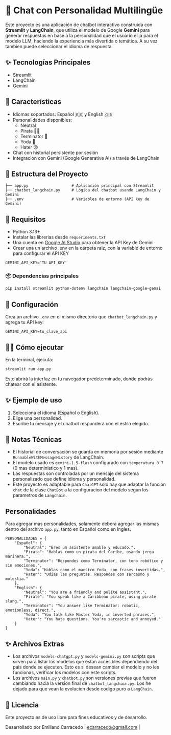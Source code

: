 # 🤖 Chat con Personalidad Multilingüe


Este proyecto es una aplicación de chatbot interactivo construida con **Streamlit** y **LangChain**, que utiliza el modelo de Google **Gemini** para generar respuestas en base a la personalidad que el usuario elija para el modelo LLM, haciendo la experiencia más divertida o temática. A su vez tambien puede seleccionar el idioma de respuesta.

## ✨ Tecnologías Principales

- Streamlit
- LangChain
- Gemini

## 🚀 Características

- Idiomas soportados: Español 🇪🇸 y English 🇬🇧
- Personalidades disponibles:
  - Neutral
  - Pirata 🏴‍☠️
  - Terminator 🤖
  - Yoda 🧙
  - Hater 😠
- Chat con historial persistente por sesión
- Integración con Gemini (Google Generative AI) a través de LangChain

## 📁 Estructura del Proyecto

```
├── app.py                   # Aplicación principal con Streamlit
├── chatbot_langchain.py     # Lógica del chatbot usando LangChain y Gemini
├── .env                     # Variables de entorno (API key de Gemini)
```

## 🧠 Requisitos

- Python 3.13+
- Instalar las librerias desde `requeriments.txt`
- Una cuenta en [Google AI Studio](https://aistudio.google.com/app/apikey) para obtener la API Key de Gemini
- Crear una un archivo .env en la carpeta raiz, con la variable de entorno para configurar el API KEY

```
GEMINI_API_KEY='TU API KEY'
```

### 📦 Dependencias principales

```bash
pip install streamlit python-dotenv langchain langchain-google-genai
```

## 🔑 Configuración

Crea un archivo `.env` en el mismo directorio que `chatbot_langchain.py` y agrega tu API key:

```env
GEMINI_API_KEY=tu_clave_api
```

## 🏃‍♂️ Cómo ejecutar

En la terminal, ejecuta:

```bash
streamlit run app.py
```

Esto abrirá la interfaz en tu navegador predeterminado, donde podrás chatear con el asistente.

## ✨ Ejemplo de uso

1. Selecciona el idioma (Español o English).
2. Elige una personalidad.
3. Escribe tu mensaje y el chatbot responderá con el estilo elegido.


## 📌 Notas Técnicas

- El historial de conversación se guarda en memoria por sesión mediante `RunnableWithMessageHistory` de LangChain.
- El modelo usado es `gemini-1.5-flash` configurado con `temperatura 0.7` (0 mas deterministico y 1 mas).
- Las respuestas son controladas por un mensaje del sistema personalizado que define idioma y personalidad.
- Este proyecto es adaptable para `ChatGPT` solo hay que adaptar la funcion `chat` de la clase `ChatBot` a la configuracion del modelo segun los parametros de `Langchain`.


## Personalidades

Para agregar mas personalidades, solamente debera agregar las mismas dentro del archivo `app.py`, tanto en Español como en Ingles.

```
PERSONALIDADES = {
    "Español": {
        "Neutral": "Eres un asistente amable y educado.",
        "Pirata": "Hablas como un pirata del Caribe, usando jerga marinera.",
        "Terminator": "Respondes como Terminator, con tono robótico y sin emociones.",
        "Yoda": "Hablas como el maestro Yoda, con frases invertidas.",
        "Hater": "Odias las preguntas. Respondes con sarcasmo y molestia."
    },
    "English": {
        "Neutral": "You are a friendly and polite assistant.",
        "Pirate": "You speak like a Caribbean pirate, using pirate slang.",
        "Terminator": "You answer like Terminator: robotic, emotionless, direct.",
        "Yoda": "You talk like Master Yoda, in inverted phrases.",
        "Hater": "You hate questions. You're sarcastic and annoyed."
    }
}
```
## ✨ Archivos Extras

- Los archivos `models-chatgpt.py` y `models-gemini.py` son scripts que sirven para listar los modelos que estan accesibles dependiendo del pais donde se ejecuten. Esto es si desean cambiar el modelo y no les funcionas, verificar los modelos con este scripts.
- Los archivos `main.py` y `chatbot.py` son versiones previas que fueron cambiando hacia la version final de `chatbot_langchain.py`. Los he dejado para que vean la evolucion desde codigo puro a  `LangChain`.

## 📜 Licencia

Este proyecto es de uso libre para fines educativos y de desarrollo.

Desarrollado por Emiliano Carracedo | ecarracedo@gmail.com |


